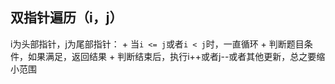 ## 双指针遍历（i，j）
i为头部指针，j为尾部指针：
    + 当`i <= j`或者`i < j`时，一直循环
    + 判断题目条件，如果满足，返回结果
    + 判断结束后，执行i++或者j--或者其他更新，总之要缩小范围
    
